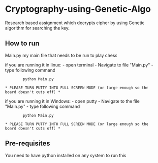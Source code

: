 # Cryptography-using-Genetic-Algo
Research based assignment which decrypts cipher by using Genetic algorithm for searching the key.

## How to run

Main.py my main file that needs to be run to play chess

if you are running it in linux:
	- open terminal
	- Navigate to file "Main.py"
	- type following command
  
			python Main.py
      
	* PLEASE TURN PUTTY INTO FULL SCREEN MODE (or large enough so the board doesn't cuts off) *

if you are running it in Windows:
	- open putty
	- Navigate to the file "Main.py"
	- type following command
  
			python Main.py
	
	* PLEASE TURN PUTTY INTO FULL SCREEN MODE (or large enough so the board doesn't cuts off) *


## Pre-requisites

You need to have python installed on any system to run this
